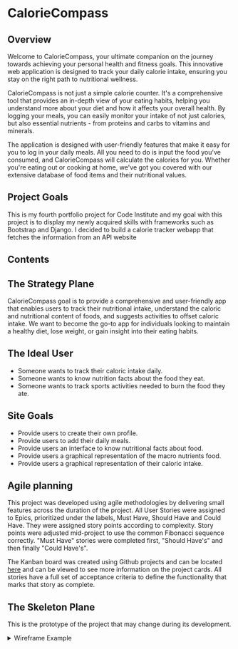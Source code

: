 # CalorieCompass
## Overview
Welcome to CalorieCompass, your ultimate companion on the journey towards achieving your personal health and fitness goals. This innovative web application is designed to track your daily calorie intake, ensuring you stay on the right path to nutritional wellness.

CalorieCompass is not just a simple calorie counter. It's a comprehensive tool that provides an in-depth view of your eating habits, helping you understand more about your diet and how it affects your overall health. By logging your meals, you can easily monitor your intake of not just calories, but also essential nutrients - from proteins and carbs to vitamins and minerals.

The application is designed with user-friendly features that make it easy for you to log in your daily meals. All you need to do is input the food you've consumed, and CalorieCompass will calculate the calories for you. Whether you're eating out or cooking at home, we've got you covered with our extensive database of food items and their nutritional values.

## Project Goals
This is my fourth portfolio project for Code Institute and my goal with this project is to display my newly acquired skills with frameworks such as Bootstrap and Django. I decided to build a calorie tracker webapp that fetches the information from an API website

## Contents

## The Strategy Plane
CalorieCompass goal is to provide a comprehensive and user-friendly app that enables users to track their nutritional intake, understand the caloric and nutritional content of foods, and suggests activities to offset caloric intake. We want to become the go-to app for individuals looking to maintain a healthy diet, lose weight, or gain insight into their eating habits.

## The Ideal User
- Someone wants to track their caloric intake daily.
- Someone wants to know nutrition facts about the food they eat.
- Someone wants to track sports activities needed to burn the food they ate.

## Site Goals
- Provide users to create their own profile.
- Provide users to add their daily meals.
- Provide users an interface to know nutritional facts about food.
- Provide users a graphical representation of the macro nutrients food.
- Provide users a graphical representation of their caloric intake.

## Agile planning
This project was developed using agile methodologies by delivering small features across the duration of the project. All User Stories were assigned to Epics, prioritized under the labels, Must Have, Should Have and Could Have. They were assigned story points according to complexity. Story points were adjusted mid-project to use the common Fibonacci sequence correctly. "Must Have" stories were completed first, "Should Have's" and then finally "Could Have's".

The Kanban board was created using Github projects and can be located [here](https://github.com/users/moabdelbasset/projects/2/views/1) and can be viewed to see more information on the project cards. All stories have a full set of acceptance criteria to define the functionality that marks that story as complete.


## The Skeleton Plane
This is the prototype of the project that may change during its development. 
<details><summary>Wireframe Example</summary>
<p>
    <img src="./Docs/wireframes/wireframe1.png" alt="Desktop Part 1">
</p>
<p>
    <img src="./Docs/wireframes/wireframe2.png" alt="Desktop Part 1">
</p>
<p>
    <img src="./Docs/wireframes/wireframe3.png" alt="Desktop Part 1">
</p>
<p>
    <img src="./Docs/wireframes/wireframe4.png" alt="Desktop Part 1">
</p>
<p>
    <img src="./Docs/wireframes/wireframe5.png" alt="Desktop Part 1">
</p>
<p>
    <img src="./Docs/wireframes/wireframe6.png" alt="Desktop Part 1">
</p>
</details>